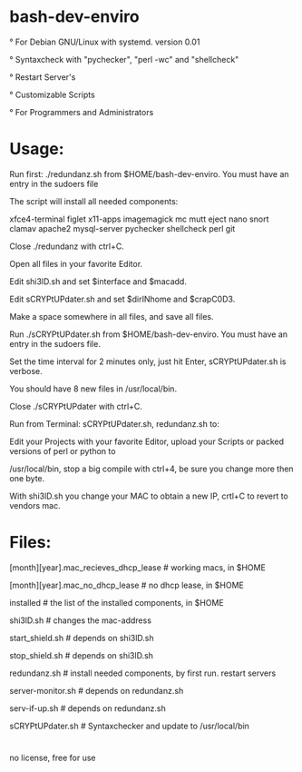 # bash-dev-enviro

° For Debian GNU/Linux with systemd. version 0.01

° Syntaxcheck with "pychecker", "perl -wc" and "shellcheck"

° Restart Server's

° Customizable Scripts

° For Programmers and Administrators

# Usage:

Run first: ./redundanz.sh from $HOME/bash-dev-enviro. You must have an entry in the sudoers file

The script will install all needed components:

xfce4-terminal figlet x11-apps imagemagick mc mutt eject nano snort clamav apache2 mysql-server pychecker shellcheck perl git

Close ./redundanz with ctrl+C.

Open all files in your favorite Editor.

Edit shi3lD.sh and set $interface and $macadd.

Edit sCRYPtUPdater.sh and set $dirINhome and $crapC0D3.

Make a space somewhere in all files, and save all files.

Run ./sCRYPtUPdater.sh from $HOME/bash-dev-enviro. You must have an entry in the sudoers file.

Set the time interval for 2 minutes only, just hit Enter, sCRYPtUPdater.sh is verbose.

You should have 8 new files in /usr/local/bin.

Close ./sCRYPtUPdater with ctrl+C.

Run from Terminal: sCRYPtUPdater.sh, redundanz.sh to:

Edit your Projects with your favorite Editor, upload your Scripts or packed versions of perl or python to 

/usr/local/bin, stop a big compile with ctrl+4, be sure you change more then one byte.

With shi3lD.sh you change your MAC to obtain a new IP, crtl+C to revert to vendors mac.

# Files:

[month][year].mac_recieves_dhcp_lease # working macs, in $HOME

[month][year].mac_no_dhcp_lease # no dhcp lease, in $HOME

installed # the list of the installed components, in $HOME

shi3lD.sh # changes the mac-address

start_shield.sh # depends on shi3lD.sh

stop_shield.sh # depends on shi3lD.sh

redundanz.sh # install needed components, by first run. restart servers

server-monitor.sh # depends on redundanz.sh

serv-if-up.sh # depends on redundanz.sh

sCRYPtUPdater.sh # Syntaxchecker and update to /usr/local/bin

#

no license, free for use
